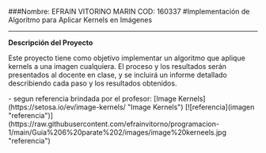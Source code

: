 ###Nombre: EFRAIN VITORINO MARIN COD: 160337
#Implementación de Algoritmo para Aplicar Kernels en Imágenes

------------
**Descripción del Proyecto**
<p>
Este proyecto tiene como objetivo implementar un algoritmo que aplique kernels a una imagen cualquiera. El proceso y los resultados serán presentados al docente en clase, y se incluirá un informe detallado describiendo cada paso y los resultados obtenidos.
</p>
- segun referencia brindada por el profesor: [Image Kernels](https://setosa.io/ev/image-kernels/ "Image Kernels")
[![referencia](imagen "referencia")](https://raw.githubusercontent.com/efrainvitorno/programacion-1/main/Guia%206%20parate%202/images/image%20kerneels.jpg "referencia")